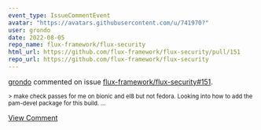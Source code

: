 ```yaml
---
event_type: IssueCommentEvent
avatar: "https://avatars.githubusercontent.com/u/741970?"
user: grondo
date: 2022-08-05
repo_name: flux-framework/flux-security
html_url: https://github.com/flux-framework/flux-security/pull/151
repo_url: https://github.com/flux-framework/flux-security
---
```


<a href='https://github.com/grondo' target='_blank'>grondo</a> commented on issue <a href='https://github.com/flux-framework/flux-security/pull/151' target='_blank'>flux-framework/flux-security#151</a>.

<small>> make check passes for me on bionic and el8 but not fedora. Looking into how to add the pam-devel package for this build....</small>

<a href='https://github.com/flux-framework/flux-security/pull/151' target='_blank'>View Comment</a>